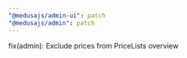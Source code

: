 ```yaml
---
"@medusajs/admin-ui": patch
"@medusajs/admin": patch
---
```


fix(admin): Exclude prices from PriceLists overview
